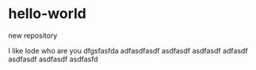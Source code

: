 # hello-world
new repository

I like lode who are you dfgsfasfda
adfasdfasdf
asdfasdf
asdfasdf
adfasdf
asdfasdf
asdfasdf
asdfasfd
